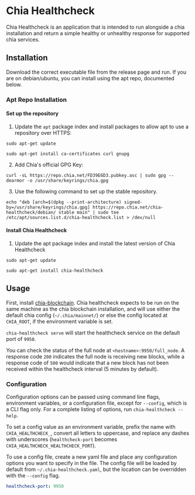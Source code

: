 # Chia Healthcheck

Chia Healthcheck is an application that is intended to run alongside a chia installation and return a simple healthy or unhealthy response for supported chia services.

## Installation

Download the correct executable file from the release page and run. If you are on debian/ubuntu, you can install using the apt repo, documented below.

### Apt Repo Installation

#### Set up the repository

1. Update the `apt` package index and install packages to allow apt to use a repository over HTTPS:

```shell
sudo apt-get update

sudo apt-get install ca-certificates curl gnupg
```

2. Add Chia's official GPG Key:

```shell
curl -sL https://repo.chia.net/FD39E6D3.pubkey.asc | sudo gpg --dearmor -o /usr/share/keyrings/chia.gpg
```

3. Use the following command to set up the stable repository.

```shell
echo "deb [arch=$(dpkg --print-architecture) signed-by=/usr/share/keyrings/chia.gpg] https://repo.chia.net/chia-healthcheck/debian/ stable main" | sudo tee /etc/apt/sources.list.d/chia-healthcheck.list > /dev/null
```

#### Install Chia Healthcheck

1. Update the apt package index and install the latest version of Chia Healthcheck

```shell
sudo apt-get update

sudo apt-get install chia-healthcheck
```

## Usage

First, install [chia-blockchain](https://github.com/Chia-Network/chia-blockchain). Chia healthcheck expects to be run on the same machine as the chia blockchain installation, and will use either the default chia config (`~/.chia/mainnet/`) or else the config located at `CHIA_ROOT`, if the environment variable is set.

`chia-healthcheck serve` will start the healthcheck service on the default port of `9950`.

You can check the status of the full node at `<hostname>:9950/full_node`. A response code `200` indicates the full node is receiving new blocks, while a response code of `500` would indicate that a new block has not been received within the healthcheck interval (5 minutes by default).

### Configuration

Configuration options can be passed using command line flags, environment variables, or a configuration file, except for `--config`, which is a CLI flag only. For a complete listing of options, run `chia-healthcheck --help`.

To set a config value as an environment variable, prefix the name with `CHIA_HEALTHCHECK_`, convert all letters to uppercase, and replace any dashes with underscores (`healthcheck-port` becomes `CHIA_HEALTHCHECK_HEALTHCHECK_PORT`).

To use a config file, create a new yaml file and place any configuration options you want to specify in the file. The config file will be loaded by default from `~/.chia-healthcheck.yaml`, but the location can be overridden with the `--config` flag.

```yaml
healthcheck-port: 9950
```

